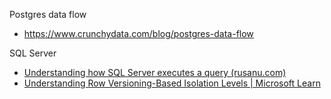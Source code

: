 Postgres data flow
- https://www.crunchydata.com/blog/postgres-data-flow

SQL Server
- [Understanding how SQL Server executes a query (rusanu.com)](https://rusanu.com/2013/08/01/understanding-how-sql-server-executes-a-query/)
- [Understanding Row Versioning-Based Isolation Levels | Microsoft Learn](https://learn.microsoft.com/en-us/previous-versions/sql/sql-server-2008-r2/ms189050(v=sql.105)?redirectedfrom=MSDN)